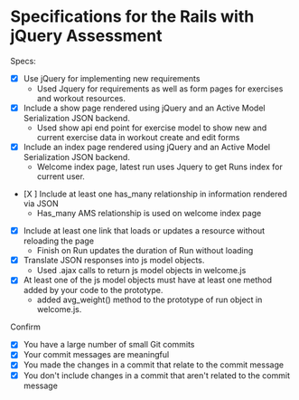 # Specifications for the Rails with jQuery Assessment

Specs:
- [X] Use jQuery for implementing new requirements
  + Used Jquery for requirements as well as form pages for exercises and workout resources.
- [X] Include a show page rendered using jQuery and an Active Model Serialization JSON backend.
  + Used show api end point for exercise model to show new and current exercise data in workout create and edit forms
- [X] Include an index page rendered using jQuery and an Active Model Serialization JSON backend.
  + Welcome index page, latest run uses Jquery to get Runs index for current user.
- [X ] Include at least one has_many relationship in information rendered via JSON
  + Has_many AMS relationship is used on welcome index page
- [X] Include at least one link that loads or updates a resource without reloading the page
  + Finish on Run updates the duration of Run without loading
- [X] Translate JSON responses into js model objects.
  + Used .ajax calls to return js model objects in welcome.js
- [X] At least one of the js model objects must have at least one method added by your code to the prototype.
  + added avg_weight() method to the prototype of run object in welcome.js.


Confirm
- [X] You have a large number of small Git commits
- [X] Your commit messages are meaningful
- [X] You made the changes in a commit that relate to the commit message
- [X] You don't include changes in a commit that aren't related to the commit message
